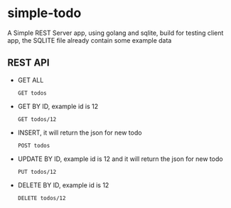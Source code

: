 # simple-todo

A Simple REST Server app, using golang and sqlite, build for testing client app, the SQLITE file already contain some example data

## REST API

- GET ALL

      GET todos

- GET BY ID, example id is 12

      GET todos/12

- INSERT, it will return the json for new todo

      POST todos

- UPDATE BY ID, example id is 12 and it will return the json for new todo

      PUT todos/12

- DELETE BY ID, example id is 12

      DELETE todos/12

